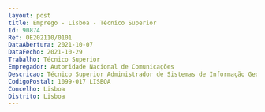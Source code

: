 ```yaml
--- 
layout: post
title: Emprego - Lisboa - Técnico Superior
Id: 90874
Ref: OE202110/0101
DataAbertura: 2021-10-07
DataFecho: 2021-10-29
Trabalho: Técnico Superior
Empregador: Autoridade Nacional de Comunicações
Descricao: Técnico Superior Administrador de Sistemas de Informação Geográfica
CodigoPostal: 1099-017 LISBOA
Concelho: Lisboa
Distrito: Lisboa
--- 
```

